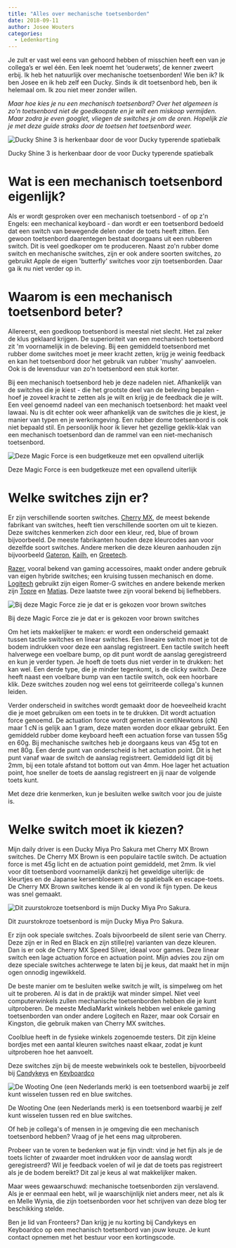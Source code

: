 ```yaml
---
title: "Alles over mechanische toetsenborden"
date: 2018-09-11
author: Josee Wouters
categories: 
  - Ledenkorting
---
```

Je zult er vast wel eens van gehoord hebben of misschien heeft een van je collega’s er wel één. Een leek noemt het ‘ouderwets’, de kenner zweert erbij. Ik heb het natuurlijk over mechanische toetsenborden! Wie ben ik? Ik ben Josee en ik heb zelf een Ducky. Sinds ik dit toetsenbord heb, ben ik helemaal om. Ik zou niet meer zonder willen.

*Maar hoe kies je nu een mechanisch toetsenbord? Over het algemeen is zo'n toetsenbord niet de goedkoopste en je wilt een miskoop vermijden. Maar zodra je even googlet, vliegen de switches je om de oren. Hopelijk zie je met deze guide straks door de toetsen het toetsenbord weer.*

![Ducky Shine 3 is herkenbaar door de voor Ducky typerende spatiebalk](/_img/blog/ducky-shine.jpg)

<p class="note">
Ducky Shine 3 is herkenbaar door de voor Ducky typerende spatiebalk
</p>

# Wat is een mechanisch toetsenbord eigenlijk?

Als er wordt gesproken over een mechanisch toetsenbord - of op z'n Engels: een mechanical keyboard - dan wordt er een toetsenbord bedoeld dat een switch van bewegende delen onder de toets heeft zitten. Een gewoon toetsenbord daarentegen bestaat doorgaans uit een rubberen switch. Dit is veel goedkoper om te produceren. Naast zo'n rubber dome switch en mechanische switches, zijn er ook andere soorten switches, zo gebruikt Apple de eigen 'butterfly' switches voor zijn toetsenborden. Daar ga ik nu niet verder op in.

# Waarom is een mechanisch toetsenbord beter?

Allereerst, een goedkoop toetsenbord is meestal niet slecht. Het zal zeker de klus geklaard krijgen. De superioriteit van een mechanisch toetsenbord zit 'm voornamelijk in de beleving. Bij een gemiddeld toetsenbord met rubber dome switches moet je meer kracht zetten, krijg je weinig feedback en kan het toetsenbord door het gebruik van rubber 'mushy' aanvoelen. Ook is de levensduur van zo'n toetsenbord een stuk korter.

Bij een mechanisch toetsenbord heb je deze nadelen niet. Afhankelijk van de switches die je kiest - die het grootste deel van de beleving bepalen - hoef je zoveel kracht te zetten als je wilt en krijg je de feedback die je wilt. Een veel genoemd nadeel van een mechanisch toetsenbord: het maakt veel lawaai. Nu is dit echter ook weer afhankelijk van de switches die je kiest, je manier van typen en je werkomgeving. Een rubber dome toetsenbord is ook niet bepaald stil. En persoonlijk hoor ik liever het gezellige geklik-klak van een mechanisch toetsenbord dan de rammel van een niet-mechanisch toetsenbord.

![Deze Magic Force is een budgetkeuze met een opvallend uiterlijk](/_img/blog/magic-force.jpg)

<p class="note">
Deze Magic Force is een budgetkeuze met een opvallend uiterlijk
</p>

# Welke switches zijn er?

Er zijn verschillende soorten switches. [Cherry MX](https://www.cherrymx.de/en), de meest bekende fabrikant van switches, heeft tien verschillende soorten om uit te kiezen. Deze switches kenmerken zich door een kleur, red, blue of brown bijvoorbeeld. De meeste fabrikanten houden deze kleurcodes aan voor dezelfde soort switches. Andere merken die deze kleuren aanhouden zijn bijvoorbeeld [Gateron](https://deskthority.net/wiki/Gateron_KS-3_series), [Kailh](http://www.kailh.com/en/Products/Ks/KTS/), en [Greetech]( http://www.greetech.com/en/products.asp?enBigClassName=Mechanical%20Keyboard%20Switch).

[Razer](https://www.razer.com/eu-en/gaming-keyboards), vooral bekend van gaming accessoires, maakt onder andere gebruik van eigen hybride switches; een kruising tussen mechanisch en dome. [Logitech](https://www.logitechg.com/nl-nl/articles/romer-g) gebruikt zijn eigen Romer-G switches en andere bekende merken zijn [Topre](http://www.topre.co.jp/en/products/elec/keyboards/) en [Matias](https://matias.ca/). Deze laatste twee zijn vooral bekend bij liefhebbers.

![Bij deze Magic Force zie je dat er is gekozen voor brown switches](/_img/blog/brown-switches.jpg)

<p class="note">
Bij deze Magic Force zie je dat er is gekozen voor brown switches
</p>

Om het iets makkelijker te maken: er wordt een onderscheid gemaakt tussen tactile switches en linear switches. Een lineaire switch moet je tot de bodem indrukken voor deze een aanslag registreert. Een tactile switch heeft halverwege een voelbare bump, op dit punt wordt de aanslag geregistreerd en kun je verder typen. Je hoeft de toets dus niet verder in te drukken: het kan wel. 
Een derde type, die je minder tegenkomt, is de clicky switch. Deze heeft naast een voelbare bump van een tactile switch, ook een hoorbare klik. Deze switches zouden nog wel eens tot geïrriteerde collega's kunnen leiden.

Verder onderscheid in switches wordt gemaakt door de hoeveelheid kracht die je moet gebruiken om een toets in te te drukken. Dit wordt actuation force genoemd. De actuation force wordt gemeten in centiNewtons (cN) maar 1 cN is gelijk aan 1 gram, deze maten worden door elkaar gebruikt. Een gemiddeld rubber dome keyboard heeft een actuation forse van tussen 55g en 60g. Bij mechanische switches heb je doorgaans keus van 45g tot en met 80g. 
Een derde punt van onderscheid is het actuation point. Dit is het punt vanaf waar de switch de aanslag registreert. Gemiddeld ligt dit bij 2mm, bij een totale afstand tot bottom out van 4mm. Hoe lager het actuation point, hoe sneller de toets de aanslag registreert en jij naar de volgende toets kunt.

Met deze drie kenmerken, kun je besluiten welke switch voor jou de juiste is.

# Welke switch moet ik kiezen?

Mijn daily driver is een Ducky Miya Pro Sakura met Cherry MX Brown switches. De Cherry MX Brown is een populaire tactile switch. De actuation force is met 45g licht en de actuation point gemiddeld, met 2mm. Ik viel voor dit toetsenbord voornamelijk dankzij het geweldige uiterlijk: de kleurtjes en de Japanse kersenbloesem op de spatiebalk en escape-toets. De Cherry MX Brown switches kende ik al en vond ik fijn typen. De keus was snel gemaakt.

![Dit zuurstokroze toetsenbord is mijn Ducky Miya Pro Sakura.](/_img/blog/ducky-sakura.jpg)

<p class="note">
Dit zuurstokroze toetsenbord is mijn Ducky Miya Pro Sakura.
</p>

Er zijn ook speciale switches. Zoals bijvoorbeeld de silent serie van Cherry. Deze zijn er in Red en Black en zijn stille(re) varianten van deze kleuren. Dan is er ook de Cherry MX Speed Silver, ideaal voor games. Deze linear switch een lage actuation force en actuation point. Mijn advies zou zijn om deze speciale switches achterwege te laten bij je keus, dat maakt het in mijn ogen onnodig ingewikkeld.

De beste manier om te besluiten welke switch je wilt, is simpelweg om het uit te proberen. Al is dat in de praktijk wat minder simpel. Niet veel computerwinkels zullen mechanische toetsenborden hebben die je kunt uitproberen. De meeste MediaMarkt winkels hebben wel enkele gaming toetsenborden van onder andere Logitech en Razer, maar ook Corsair en Kingston, die gebruik maken van Cherry MX switches.

Coolblue heeft in de fysieke winkels zogenoemde testers. Dit zijn kleine bordjes met een aantal kleuren switches naast elkaar, zodat je kunt uitproberen hoe het aanvoelt.

Deze switches zijn bij de meeste webwinkels ook te bestellen, bijvoorbeeld bij [Candykeys](https://www.candykeys.com/category:switch-testers) en [Keyboardco](https://www.keyboardco.com/product/cherry-mx-switch-sampler.asp)

![De Wooting One (een Nederlands merk) is een toetsenbord waarbij je zelf kunt wisselen tussen red en blue switches.](/_img/blog/wooting-one.jpg)

<p class="note">
De Wooting One (een Nederlands merk) is een toetsenbord waarbij je zelf kunt wisselen tussen red en blue switches.
</p>

Of heb je collega's of mensen in je omgeving die een mechanisch toetsenbord hebben? Vraag of je het eens mag uitproberen.

Probeer van te voren te bedenken wat je fijn vindt: vind je het fijn als je de toets lichter of zwaarder moet indrukken voor de aanslag wordt geregistreerd? Wil je feedback voelen of wil je dat de toets pas registreert als je de bodem bereikt? Dit zal je keus al wat makkelijker maken.

Maar wees gewaarschuwd: mechanische toetsenborden zijn verslavend. Als je er eenmaal een hebt, wil je waarschijnlijk niet anders meer, net als ik en Melle Wynia, die zijn toetsenborden voor het schrijven van deze blog ter beschikking stelde.

Ben je lid van Fronteers? Dan krijg je nu korting bij Candykeys en Keyboardco op een mechanisch toetsenbord van jouw keuze. Je kunt contact opnemen met het bestuur voor een kortingscode.
